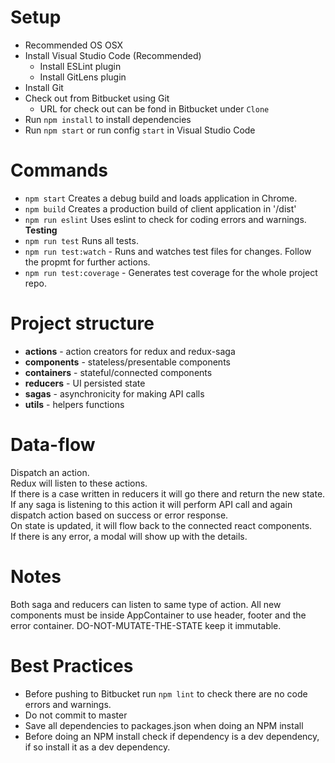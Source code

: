 # Setup 
* Recommended OS OSX
* Install Visual Studio Code (Recommended)
    * Install ESLint plugin 
    * Install GitLens plugin
* Install Git
* Check out from Bitbucket using Git 
    * URL for check out can be fond in Bitbucket under `Clone` 
* Run `npm install` to install dependencies
* Run `npm start` or run config `start` in Visual Studio Code

# Commands 
* `npm start` Creates a debug build and loads application in Chrome. 
* `npm build` Creates a production build of client application in '/dist'
* `npm run eslint` Uses eslint to check for coding errors and warnings. <br>
**Testing**
* `npm run test` Runs all tests.
* `npm run test:watch` - Runs and watches test files for changes. Follow the propmt for further actions.
* `npm run test:coverage` - Generates test coverage for the whole project repo.

# Project structure
* **actions** - action creators for redux and redux-saga <br>
* **components** - stateless/presentable components <br>
* **containers** - stateful/connected components <br>
* **reducers** - UI persisted state <br>
* **sagas** - asynchronicity for making API calls <br>
* **utils** - helpers functions <br>

# Data-flow
Dispatch an action. <br>
Redux will listen to these actions. <br>
If there is a case written in reducers it will go there and return the new state. <br>
If any saga is listening to this action it will perform API call and again dispatch action based on success or error response. <br>
On state is updated, it will flow back to the connected react components. <br>
If there is any error, a modal will show up with the details. 

# Notes
Both saga and reducers can listen to same type of action.
All new components must be inside AppContainer to use header, footer and the error container.
DO-NOT-MUTATE-THE-STATE keep it immutable.

# Best Practices
* Before pushing to Bitbucket run `npm lint` to check there are no code errors and warnings. 
* Do not commit to master
* Save all dependencies to packages.json when doing an NPM install
* Before doing an NPM install check if dependency is a dev dependency, if so install it as a dev dependency. 


